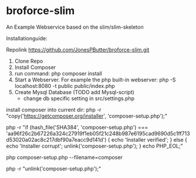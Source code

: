# broforce-slim
An Example Webservice based on the slim/slim-skeleton

Installationguide:

Repolink https://github.com/JonesPButter/broforce-slim.git

1. Clone Repo
2. Install Composer
3. run command: php composer install
4. Start a Webserver. For example the php built-in webserver:
    php -S localhost:8080 -t public public/index.php
5. Create Mysql Database (TODO add Mysql-script)
	- change db specific setting in src/settings.php
	
	
install composer into current dir:
php -r "copy('https://getcomposer.org/installer', 
'composer-setup.php');" 

php -r "if (hash_file('SHA384', 'composer-setup.php') === 'aa96f26c2b67226a324c27919f1eb05f21c248b987e6195cad9690d5c1ff713d53020a02ac8c217dbf90a7eacc9d141d') 
{ echo 'Installer verified'; } else { echo 'Installer corrupt'; unlink('composer-setup.php'); } echo PHP_EOL;" 

php composer-setup.php --filename=composer
 
php -r "unlink('composer-setup.php');"